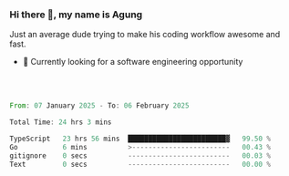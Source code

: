 ### Hi there 👋, my name is Agung
Just an average dude trying to make his coding workflow awesome and fast.

<!--
**agungfir98/agungfir98** is a ✨ _special_ ✨ repository because its `README.md` (this file) appears on your GitHub profile.
-->

- 🔭 Currently looking for a software engineering opportunity
<br/>
<br/>
<!--START_SECTION:waka-->

```rust
From: 07 January 2025 - To: 06 February 2025

Total Time: 24 hrs 3 mins

TypeScript   23 hrs 56 mins  ████████████████████████▓   99.50 %
Go           6 mins          >------------------------   00.43 %
gitignore    0 secs          -------------------------   00.03 %
Text         0 secs          -------------------------   00.00 %
```

<!--END_SECTION:waka-->
